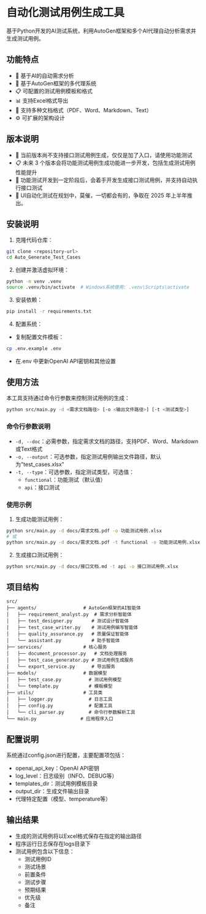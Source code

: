 # 自动化测试用例生成工具

基于Python开发的AI测试系统，利用AutoGen框架和多个AI代理自动分析需求并生成测试用例。

## 功能特点

- 📝 基于AI的自动需求分析
- 🤖 基于AutoGen框架的多代理系统
- 📋 可配置的测试用例模板和格式
- 📊 支持Excel格式导出
- 🔄 支持多种文档格式（PDF、Word、Markdown、Text）
- ⚙️ 可扩展的架构设计

## 版本说明
- 📝 当前版本尚不支持接口测试用例生成，仅仅是加了入口，请使用功能测试
- 📋 未来 3 个版本会将功能测试用例生成功能进一步开发，包括生成测试用例性能提升
- 🤖 功能测试开发到一定阶段后，会着手开发生成接口测试用例，并支持自动执行接口测试
- 🔄 UI自动化测试在规划中，莫催，一切都会有的，争取在 2025 年上半年推出。

## 安装说明

1. 克隆代码仓库：
```bash
git clone <repository-url>
cd Auto_Generate_Test_Cases
```

2. 创建并激活虚拟环境：
```bash
python -m venv .venv
source .venv/bin/activate  # Windows系统使用: .venv\Scripts\activate
```

3. 安装依赖：
```bash
pip install -r requirements.txt
```

4. 配置系统：
- 复制配置文件模板：
```bash
cp .env.example .env
```
- 在.env 中更新OpenAI API密钥和其他设置

## 使用方法

本工具支持通过命令行参数来控制测试用例的生成：

```bash
python src/main.py -d <需求文档路径> [-o <输出文件路径>] [-t <测试类型>]
```

### 命令行参数说明

- `-d, --doc`：必需参数，指定需求文档的路径，支持PDF、Word、Markdown或Text格式
- `-o, --output`：可选参数，指定测试用例输出文件路径，默认为"test_cases.xlsx"
- `-t, --type`：可选参数，指定测试类型，可选值：
  - `functional`：功能测试（默认值）
  - `api`：接口测试

### 使用示例

1. 生成功能测试用例：
```bash
python src/main.py -d docs/需求文档.pdf -o 功能测试用例.xlsx
# 或
python src/main.py -d docs/需求文档.pdf -t functional -o 功能测试用例.xlsx
```

2. 生成接口测试用例：
```bash
python src/main.py -d docs/接口文档.md -t api -o 接口测试用例.xlsx
```

## 项目结构

```
src/
├── agents/                 # AutoGen框架的AI智能体
│   ├── requirement_analyst.py  # 需求分析智能体
│   ├── test_designer.py       # 测试设计智能体
│   ├── test_case_writer.py    # 测试用例编写智能体
│   ├── quality_assurance.py   # 质量保证智能体
│   └── assistant.py           # 助手智能体
├── services/               # 核心服务
│   ├── document_processor.py   # 文档处理服务
│   ├── test_case_generator.py # 测试用例生成服务
│   └── export_service.py      # 导出服务
├── models/                 # 数据模型
│   ├── test_case.py          # 测试用例模型
│   └── template.py           # 模板模型
├── utils/                  # 工具类
│   ├── logger.py             # 日志工具
│   ├── config.py             # 配置工具
│   └── cli_parser.py         # 命令行参数解析工具
└── main.py                # 应用程序入口
```

## 配置说明

系统通过config.json进行配置，主要配置项包括：

- openai_api_key：OpenAI API密钥
- log_level：日志级别（INFO、DEBUG等）
- templates_dir：测试用例模板目录
- output_dir：生成文件输出目录
- 代理特定配置（模型、temperature等）

## 输出结果

- 生成的测试用例将以Excel格式保存在指定的输出路径
- 程序运行日志保存在logs目录下
- 测试用例包含以下信息：
  - 测试用例ID
  - 测试场景
  - 前置条件
  - 测试步骤
  - 预期结果
  - 优先级
  - 备注
